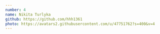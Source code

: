 ```yaml
---
number: 4
name: Nikita Turlyka
github: https://github.com/hhh1361
photo: https://avatars2.githubusercontent.com/u/47751762?s=400&v=4
---
```

